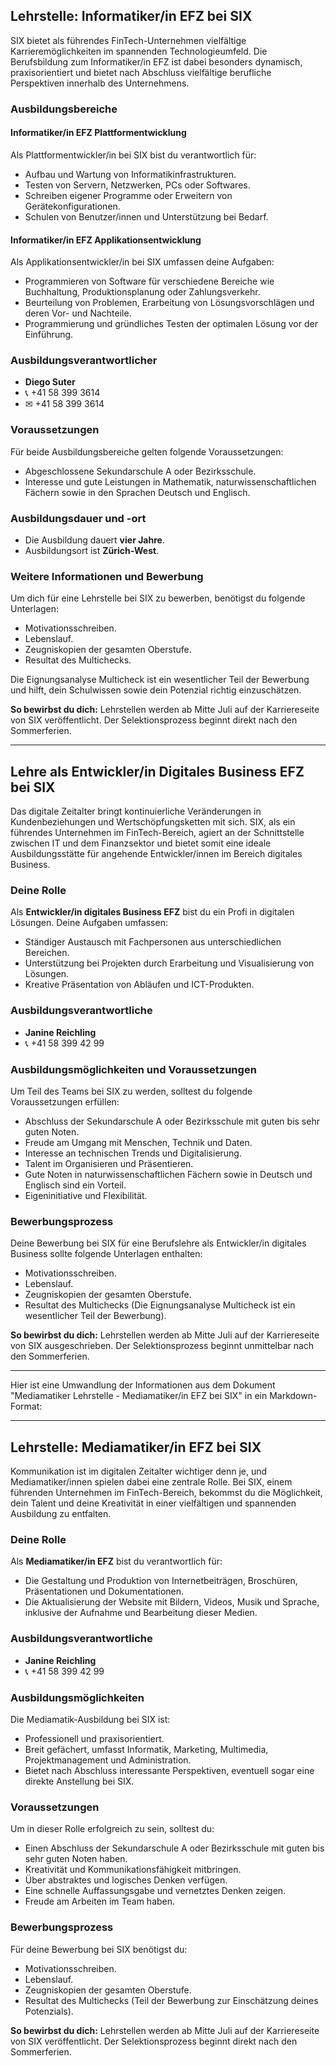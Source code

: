 ## Lehrstelle: Informatiker/in EFZ bei SIX

SIX bietet als führendes FinTech-Unternehmen vielfältige Karrieremöglichkeiten im spannenden Technologieumfeld. Die Berufsbildung zum Informatiker/in EFZ ist dabei besonders dynamisch, praxisorientiert und bietet nach Abschluss vielfältige berufliche Perspektiven innerhalb des Unternehmens.

### Ausbildungsbereiche

#### Informatiker/in EFZ Plattformentwicklung

Als Plattformentwickler/in bei SIX bist du verantwortlich für:

- Aufbau und Wartung von Informatikinfrastrukturen.
- Testen von Servern, Netzwerken, PCs oder Softwares.
- Schreiben eigener Programme oder Erweitern von Gerätekonfigurationen.
- Schulen von Benutzer/innen und Unterstützung bei Bedarf.

#### Informatiker/in EFZ Applikationsentwicklung

Als Applikationsentwickler/in bei SIX umfassen deine Aufgaben:

- Programmieren von Software für verschiedene Bereiche wie Buchhaltung, Produktionsplanung oder Zahlungsverkehr.
- Beurteilung von Problemen, Erarbeitung von Lösungsvorschlägen und deren Vor- und Nachteile.
- Programmierung und gründliches Testen der optimalen Lösung vor der Einführung.

### Ausbildungsverantwortlicher

- **Diego Suter**
- 📞 +41 58 399 3614
- ✉ +41 58 399 3614

### Voraussetzungen

Für beide Ausbildungsbereiche gelten folgende Voraussetzungen:

- Abgeschlossene Sekundarschule A oder Bezirksschule.
- Interesse und gute Leistungen in Mathematik, naturwissenschaftlichen Fächern sowie in den Sprachen Deutsch und Englisch.

### Ausbildungsdauer und -ort

- Die Ausbildung dauert **vier Jahre**.
- Ausbildungsort ist **Zürich-West**.

### Weitere Informationen und Bewerbung

Um dich für eine Lehrstelle bei SIX zu bewerben, benötigst du folgende Unterlagen:

- Motivationsschreiben.
- Lebenslauf.
- Zeugniskopien der gesamten Oberstufe.
- Resultat des Multichecks.

Die Eignungsanalyse Multicheck ist ein wesentlicher Teil der Bewerbung und hilft, dein Schulwissen sowie dein Potenzial richtig einzuschätzen.

**So bewirbst du dich:** Lehrstellen werden ab Mitte Juli auf der Karriereseite von SIX veröffentlicht. Der Selektionsprozess beginnt direkt nach den Sommerferien.

---

## Lehre als Entwickler/in Digitales Business EFZ bei SIX

Das digitale Zeitalter bringt kontinuierliche Veränderungen in Kundenbeziehungen und Wertschöpfungsketten mit sich. SIX, als ein führendes Unternehmen im FinTech-Bereich, agiert an der Schnittstelle zwischen IT und dem Finanzsektor und bietet somit eine ideale Ausbildungsstätte für angehende Entwickler/innen im Bereich digitales Business.

### Deine Rolle

Als **Entwickler/in digitales Business EFZ** bist du ein Profi in digitalen Lösungen. Deine Aufgaben umfassen:

- Ständiger Austausch mit Fachpersonen aus unterschiedlichen Bereichen.
- Unterstützung bei Projekten durch Erarbeitung und Visualisierung von Lösungen.
- Kreative Präsentation von Abläufen und ICT-Produkten.

### Ausbildungsverantwortliche

- **Janine Reichling**
- 📞 +41 58 399 42 99

### Ausbildungsmöglichkeiten und Voraussetzungen

Um Teil des Teams bei SIX zu werden, solltest du folgende Voraussetzungen erfüllen:

- Abschluss der Sekundarschule A oder Bezirksschule mit guten bis sehr guten Noten.
- Freude am Umgang mit Menschen, Technik und Daten.
- Interesse an technischen Trends und Digitalisierung.
- Talent im Organisieren und Präsentieren.
- Gute Noten in naturwissenschaftlichen Fächern sowie in Deutsch und Englisch sind ein Vorteil.
- Eigeninitiative und Flexibilität.

### Bewerbungsprozess

Deine Bewerbung bei SIX für eine Berufslehre als Entwickler/in digitales Business sollte folgende Unterlagen enthalten:

- Motivationsschreiben.
- Lebenslauf.
- Zeugniskopien der gesamten Oberstufe.
- Resultat des Multichecks (Die Eignungsanalyse Multicheck ist ein wesentlicher Teil der Bewerbung).

**So bewirbst du dich:** Lehrstellen werden ab Mitte Juli auf der Karriereseite von SIX ausgeschrieben. Der Selektionsprozess beginnt unmittelbar nach den Sommerferien.

---

Hier ist eine Umwandlung der Informationen aus dem Dokument "Mediamatiker Lehrstelle - Mediamatiker/in EFZ bei SIX" in ein Markdown-Format:

---

## Lehrstelle: Mediamatiker/in EFZ bei SIX

Kommunikation ist im digitalen Zeitalter wichtiger denn je, und Mediamatiker/innen spielen dabei eine zentrale Rolle. Bei SIX, einem führenden Unternehmen im FinTech-Bereich, bekommst du die Möglichkeit, dein Talent und deine Kreativität in einer vielfältigen und spannenden Ausbildung zu entfalten.

### Deine Rolle

Als **Mediamatiker/in EFZ** bist du verantwortlich für:

- Die Gestaltung und Produktion von Internetbeiträgen, Broschüren, Präsentationen und Dokumentationen.
- Die Aktualisierung der Website mit Bildern, Videos, Musik und Sprache, inklusive der Aufnahme und Bearbeitung dieser Medien.

### Ausbildungsverantwortliche

- **Janine Reichling**
- 📞 +41 58 399 42 99

### Ausbildungsmöglichkeiten

Die Mediamatik-Ausbildung bei SIX ist:

- Professionell und praxisorientiert.
- Breit gefächert, umfasst Informatik, Marketing, Multimedia, Projektmanagement und Administration.
- Bietet nach Abschluss interessante Perspektiven, eventuell sogar eine direkte Anstellung bei SIX.

### Voraussetzungen

Um in dieser Rolle erfolgreich zu sein, solltest du:

- Einen Abschluss der Sekundarschule A oder Bezirksschule mit guten bis sehr guten Noten haben.
- Kreativität und Kommunikationsfähigkeit mitbringen.
- Über abstraktes und logisches Denken verfügen.
- Eine schnelle Auffassungsgabe und vernetztes Denken zeigen.
- Freude am Arbeiten im Team haben.

### Bewerbungsprozess

Für deine Bewerbung bei SIX benötigst du:

- Motivationsschreiben.
- Lebenslauf.
- Zeugniskopien der gesamten Oberstufe.
- Resultat des Multichecks (Teil der Bewerbung zur Einschätzung deines Potenzials).

**So bewirbst du dich:** Lehrstellen werden ab Mitte Juli auf der Karriereseite von SIX veröffentlicht. Der Selektionsprozess beginnt direkt nach den Sommerferien.
